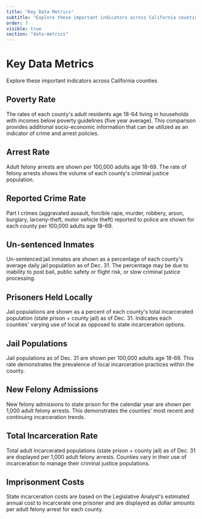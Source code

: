 ```yaml
---
title: "Key Data Metrics"
subtitle: "Explore these important indicators across California counties"
order: 7
visible: true
section: "data-metrics"
---
```


# Key Data Metrics

Explore these important indicators across California counties

## Poverty Rate
The rates of each county's adult residents age 18-64 living in households with incomes below poverty guidelines (five year average). This comparison provides additional socio-economic information that can be utilized as an indicator of crime and arrest policies.

## Arrest Rate
Adult felony arrests are shown per 100,000 adults age 18-69. The rate of felony arrests shows the volume of each county's criminal justice population.

## Reported Crime Rate
Part I crimes (aggravated assault, forcible rape, murder, robbery, arson, burglary, larceny-theft, motor vehicle theft) reported to police are shown for each county per 100,000 adults age 18-69.

## Un-sentenced Inmates
Un-sentenced jail inmates are shown as a percentage of each county's average daily jail population as of Dec. 31. The percentage may be due to inability to post bail, public safety or flight risk, or slow criminal justice processing.

## Prisoners Held Locally
Jail populations are shown as a percent of each county's total incarcerated population (state prison + county jail) as of Dec. 31. Indicates each counties' varying use of local as opposed to state incarceration options.

## Jail Populations
Jail populations as of Dec. 31 are shown per 100,000 adults age 18-69. This rate demonstrates the prevalence of local incarceration practices within the county.

## New Felony Admissions
New felony admissions to state prison for the calendar year are shown per 1,000 adult felony arrests. This demonstrates the counties' most recent and continuing incarceration trends.

## Total Incarceration Rate
Total adult incarcerated populations (state prison + county jail) as of Dec. 31 are displayed per 1,000 adult felony arrests. Counties vary in their use of incarceration to manage their criminal justice populations.

## Imprisonment Costs
State incarceration costs are based on the Legislative Analyst's estimated annual cost to incarcerate one prisoner and are displayed as dollar amounts per adult felony arrest for each county.